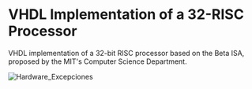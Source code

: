 # VHDL Implementation of a 32-RISC Processor
VHDL implementation of a 32-bit RISC processor based on the Beta ISA, proposed by the MIT's Computer Science Department.

![Hardware_Excepciones](https://user-images.githubusercontent.com/95151624/234753070-4c6ca73c-297d-4361-a42d-7a51b25cc2aa.png)
